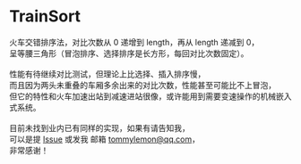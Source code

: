 # TrainSort
火车交错排序法，对比次数从 0 递增到 length，再从 length 递减到 0，<br />
呈等腰三角形（冒泡排序、选择排序是长方形，每回对比次数固定）。<br />
<br />
性能有待继续对比测试，但理论上比选择、插入排序慢，<br >
而且因为两头未重叠的车厢多余出来的对比次数，性能甚至可能比不上冒泡，<br />
但它的特性和火车加速出站到减速进站很像，或许能用到需要变速操作的机械嵌入式系统。<br />
<br />
目前未找到业内已有同样的实现，如果有请告知我，<br />
可以是提 [Issue](https://github.com/TommyLemon/TrainSort/issues/new) 或发我 邮箱 tommylemon@qq.com，<br />
非常感谢！<br />
